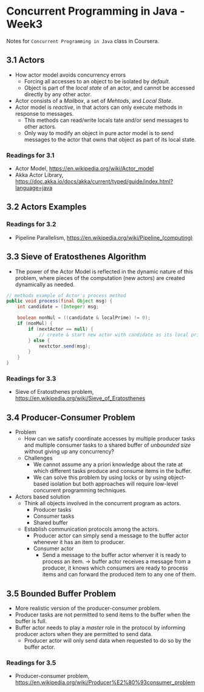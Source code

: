# Concurrent Programming in Java - Week3

Notes for `Concurrent Programming in Java` class in Coursera.

## 3.1 Actors

- How actor model avoids concurrency errors
  - Forcing all accesses to an object to be isolated by *default*.
  - Object is part of the *local state* of an actor, and cannot be accessed directly by any other actor.
- Actor consists of a *Mailbox*, a set of *Mehtods*, and *Local State*.
- Actor model is *reactive*, in that actors can only execute methods in response to messages.
  - This methods can read/write locals tate and/or send messages to other actors.
  - Only way to modify an object in pure actor model is to send messages to the actor that owns that object as part of its local state.

### Readings for 3.1

- Actor Model, https://en.wikipedia.org/wiki/Actor_model
- Akka Actor Library, https://doc.akka.io/docs/akka/current/typed/guide/index.html?language=java

## 3.2 Actors Examples

### Readings for 3.2

- Pipeline Parallelism, https://en.wikipedia.org/wiki/Pipeline_(computing)

## 3.3 Sieve of Eratosthenes Algorithm

- The power of the Actor Model is reflected in the dynamic nature of this problem, where pieces of the computation (new actors) are created dynamically as needed.

```java
// methods example of Actor's process method
public void process(final Object msg) {
    int candidate = (Integer) msg;

    boolean nonNul = ((candidate & localPrime) != 0);
    if (nonMul) {
        if (nextActor == null) {
            // create & start new actor with candidate as its local prime
        } else {
            nextctor.send(msg);
        }
    }
}

```

### Readings for 3.3

- Sieve of Eratosthenes problem, https://en.wikipedia.org/wiki/Sieve_of_Eratosthenes

## 3.4 Producer-Consumer Problem

- Problem
  - How can we satisfy coordinate accesses by multiple producer tasks and multiple consumer tasks to a shared buffer of *unbounded size* without giving up any concurrency?
  - Challenges
    - We cannot assume any a priori knowledge about the rate at which different tasks produce and consume items in the buffer.
    - We can solve this problem by using locks or by using object-based isolation but both approaches will require low-level concurrent programming techniques.
- Actors based solution
  - Think all objects involved in the concurrent program as actors.
    - Producer tasks
    - Consumer tasks
    - Shared buffer
  - Establish communication protocols among the actors.
    - Producer actor can simply send a message to the buffer actor whenever it has an item to producer.
    - Consumer actor
      - Send a message to the buffer actor whenver it is ready to process an item. -> buffer actor receives a message from a producer, it knows which consumers are ready to process items and can forward the produced item to any one of them.

## 3.5 Bounded Buffer Problem

- More realistic version of the producer-consumer problem.
- Producer tasks are not permitted to send items to the buffer when the buffer is full.
- Buffer actor needs to play a *master* role in the protocol by informing producer actors when they are permitted to send data.
  - Producer actor will only send data when requested to do so by the buffer actor.

### Readings for 3.5

- Producer-consumer problem, https://en.wikipedia.org/wiki/Producer%E2%80%93consumer_problem
